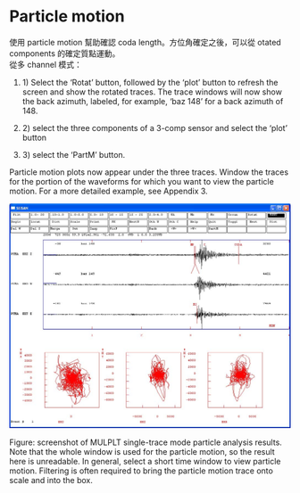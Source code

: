 # Particle motion

使用 particle motion 幫助確認 coda length。方位角確定之後，可以從 otated components 的確定質點運動。  
從多 channel 模式：

1. 1\) Select the ‘Rotat’ button, followed by the ‘plot’ button to refresh the screen and show the rotated traces. The trace windows will now show the back azimuth, labeled, for example, ‘baz 148’ for a back azimuth of 148.

2. 2\) select the three components of a 3-comp sensor and select the ‘plot’ button

3. 3\) select the ‘PartM’ button.

Particle motion plots now appear under the three traces. Window the traces for the portion of the waveforms for which you want to view the particle motion. For a more detailed example, see Appendix 3.

![](/assets/seisan_volcano-037.jpg)

Figure: screenshot of MULPLT single-trace mode particle analysis results. Note that the whole window is used for the particle motion, so the result here is unreadable. In general, select a short time window to view particle motion. Filtering is often required to bring the particle motion trace onto scale and into the box.


